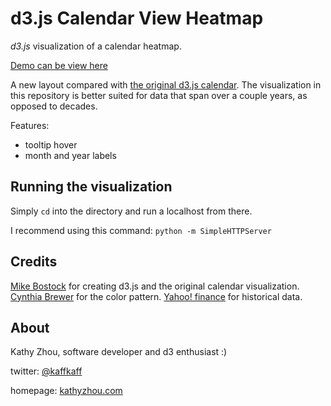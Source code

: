 d3.js Calendar View Heatmap
===========

*d3.js* visualization of a calendar heatmap.

[Demo can be view here](http://kathyz.github.io/d3-calendar/)

A new layout compared with [the original d3.js calendar](http://bl.ocks.org/mbostock/4063318).
The visualization in this repository is better suited for data that span over a couple years, as opposed to decades.

Features:

* tooltip hover
* month and year labels



## Running the visualization

Simply `cd` into the directory and run a localhost from there.

I recommend using this command:
```python -m SimpleHTTPServer```



## Credits

[Mike Bostock](http://bost.ocks.org/mike/) for creating d3.js and the original calendar visualization.
[Cynthia Brewer](http://colorbrewer2.org/) for the color pattern.
[Yahoo! finance](http://finance.yahoo.com/) for historical data.

## About
Kathy Zhou, software developer and d3 enthusiast :)

twitter: [@kaffkaff](https://twitter.com/Kaffkaff)

homepage: [kathyzhou.com](http://www.kathyzhou.com/)
